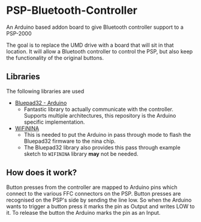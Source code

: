 # PSP-Bluetooth-Controller
An Arduino based addon board to give Bluetooth controller support to a PSP-2000

The goal is to replace the UMD drive with a board that will sit in that location. 
It will allow a Bluetooth controller to control the PSP, but also keep the functionality of the original buttons.

## Libraries
The following libraries are used

* [Bluepad32 - Arduino](https://gitlab.com/ricardoquesada/bluepad32-arduino/-/tree/main)
  * Fantastic library to actually communicate with the controller. Supports multiple architectures, this repository is the Arduino specific implementation.
* [WiFiNINA](https://www.arduino.cc/reference/en/libraries/wifinina/)
  * This is needed to put the Arduino in pass through mode to flash the Bluepad32 firmware to the nina chip.
  * The Bluepad32 library also provides this pass through example sketch to `WIFININA` library **may** not be needed.

## How does it work?
Button presses from the controller are mapped to Arduino pins which connect to the various FFC connectors on the PSP.
Button presses are recognised on the PSP's side by sending the line low. So when the Arduino wants to trigger a button press it marks the pin as Output 
and writes LOW to it. To release the button the Arduino marks the pin as an Input.
